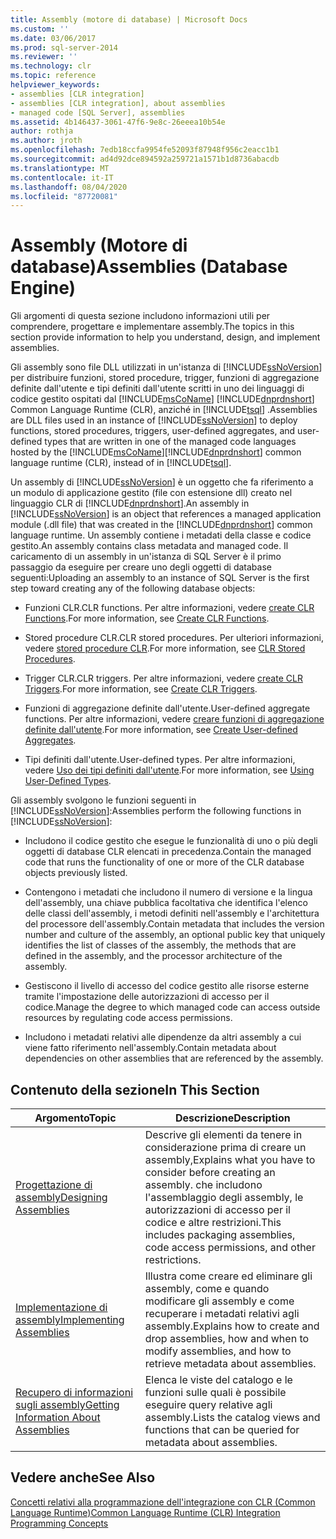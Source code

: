 ```yaml
---
title: Assembly (motore di database) | Microsoft Docs
ms.custom: ''
ms.date: 03/06/2017
ms.prod: sql-server-2014
ms.reviewer: ''
ms.technology: clr
ms.topic: reference
helpviewer_keywords:
- assemblies [CLR integration]
- assemblies [CLR integration], about assemblies
- managed code [SQL Server], assemblies
ms.assetid: 4b146437-3061-47f6-9e8c-26eeea10b54e
author: rothja
ms.author: jroth
ms.openlocfilehash: 7edb18ccfa9954fe52093f87948f956c2eacc1b1
ms.sourcegitcommit: ad4d92dce894592a259721a1571b1d8736abacdb
ms.translationtype: MT
ms.contentlocale: it-IT
ms.lasthandoff: 08/04/2020
ms.locfileid: "87720081"
---
```

# <a name="assemblies-database-engine"></a><span data-ttu-id="1fbd8-102">Assembly (Motore di database)</span><span class="sxs-lookup"><span data-stu-id="1fbd8-102">Assemblies (Database Engine)</span></span>
  <span data-ttu-id="1fbd8-103">Gli argomenti di questa sezione includono informazioni utili per comprendere, progettare e implementare assembly.</span><span class="sxs-lookup"><span data-stu-id="1fbd8-103">The topics in this section provide information to help you understand, design, and implement assemblies.</span></span>  
  
 <span data-ttu-id="1fbd8-104">Gli assembly sono file DLL utilizzati in un'istanza di [!INCLUDE[ssNoVersion](../../../includes/ssnoversion-md.md)] per distribuire funzioni, stored procedure, trigger, funzioni di aggregazione definite dall'utente e tipi definiti dall'utente scritti in uno dei linguaggi di codice gestito ospitati dal [!INCLUDE[msCoName](../../../includes/msconame-md.md)] [!INCLUDE[dnprdnshort](../../../includes/dnprdnshort-md.md)] Common Language Runtime (CLR), anziché in [!INCLUDE[tsql](../../../includes/tsql-md.md)] .</span><span class="sxs-lookup"><span data-stu-id="1fbd8-104">Assemblies are DLL files used in an instance of [!INCLUDE[ssNoVersion](../../../includes/ssnoversion-md.md)] to deploy functions, stored procedures, triggers, user-defined aggregates, and user-defined types that are written in one of the managed code languages hosted by the [!INCLUDE[msCoName](../../../includes/msconame-md.md)][!INCLUDE[dnprdnshort](../../../includes/dnprdnshort-md.md)] common language runtime (CLR), instead of in [!INCLUDE[tsql](../../../includes/tsql-md.md)].</span></span>  
  
 <span data-ttu-id="1fbd8-105">Un assembly di [!INCLUDE[ssNoVersion](../../../includes/ssnoversion-md.md)] è un oggetto che fa riferimento a un modulo di applicazione gestito (file con estensione dll) creato nel linguaggio CLR di [!INCLUDE[dnprdnshort](../../../includes/dnprdnshort-md.md)].</span><span class="sxs-lookup"><span data-stu-id="1fbd8-105">An assembly in [!INCLUDE[ssNoVersion](../../../includes/ssnoversion-md.md)] is an object that references a managed application module (.dll file) that was created in the [!INCLUDE[dnprdnshort](../../../includes/dnprdnshort-md.md)] common language runtime.</span></span> <span data-ttu-id="1fbd8-106">Un assembly contiene i metadati della classe e codice gestito.</span><span class="sxs-lookup"><span data-stu-id="1fbd8-106">An assembly contains class metadata and managed code.</span></span> <span data-ttu-id="1fbd8-107">Il caricamento di un assembly in un'istanza di SQL Server è il primo passaggio da eseguire per creare uno degli oggetti di database seguenti:</span><span class="sxs-lookup"><span data-stu-id="1fbd8-107">Uploading an assembly to an instance of SQL Server is the first step toward creating any of the following database objects:</span></span>  
  
-   <span data-ttu-id="1fbd8-108">Funzioni CLR.</span><span class="sxs-lookup"><span data-stu-id="1fbd8-108">CLR functions.</span></span> <span data-ttu-id="1fbd8-109">Per altre informazioni, vedere [create CLR Functions](../user-defined-functions/create-clr-functions.md).</span><span class="sxs-lookup"><span data-stu-id="1fbd8-109">For more information, see [Create CLR Functions](../user-defined-functions/create-clr-functions.md).</span></span>  
  
-   <span data-ttu-id="1fbd8-110">Stored procedure CLR.</span><span class="sxs-lookup"><span data-stu-id="1fbd8-110">CLR stored procedures.</span></span> <span data-ttu-id="1fbd8-111">Per ulteriori informazioni, vedere [stored procedure CLR](../../database-engine/dev-guide/clr-stored-procedures.md).</span><span class="sxs-lookup"><span data-stu-id="1fbd8-111">For more information, see [CLR Stored Procedures](../../database-engine/dev-guide/clr-stored-procedures.md).</span></span>  
  
-   <span data-ttu-id="1fbd8-112">Trigger CLR.</span><span class="sxs-lookup"><span data-stu-id="1fbd8-112">CLR triggers.</span></span> <span data-ttu-id="1fbd8-113">Per altre informazioni, vedere [create CLR Triggers](../triggers/create-clr-triggers.md).</span><span class="sxs-lookup"><span data-stu-id="1fbd8-113">For more information, see [Create CLR Triggers](../triggers/create-clr-triggers.md).</span></span>  
  
-   <span data-ttu-id="1fbd8-114">Funzioni di aggregazione definite dall'utente.</span><span class="sxs-lookup"><span data-stu-id="1fbd8-114">User-defined aggregate functions.</span></span> <span data-ttu-id="1fbd8-115">Per altre informazioni, vedere [creare funzioni di aggregazione definite dall'utente](../user-defined-functions/create-user-defined-aggregates.md).</span><span class="sxs-lookup"><span data-stu-id="1fbd8-115">For more information, see [Create User-defined Aggregates](../user-defined-functions/create-user-defined-aggregates.md).</span></span>  
  
-   <span data-ttu-id="1fbd8-116">Tipi definiti dall'utente.</span><span class="sxs-lookup"><span data-stu-id="1fbd8-116">User-defined types.</span></span> <span data-ttu-id="1fbd8-117">Per altre informazioni, vedere [Uso dei tipi definiti dall'utente](../native-client/features/using-user-defined-types.md).</span><span class="sxs-lookup"><span data-stu-id="1fbd8-117">For more information, see [Using User-Defined Types](../native-client/features/using-user-defined-types.md).</span></span>  
  
 <span data-ttu-id="1fbd8-118">Gli assembly svolgono le funzioni seguenti in [!INCLUDE[ssNoVersion](../../../includes/ssnoversion-md.md)]:</span><span class="sxs-lookup"><span data-stu-id="1fbd8-118">Assemblies perform the following functions in [!INCLUDE[ssNoVersion](../../../includes/ssnoversion-md.md)]:</span></span>  
  
-   <span data-ttu-id="1fbd8-119">Includono il codice gestito che esegue le funzionalità di uno o più degli oggetti di database CLR elencati in precedenza.</span><span class="sxs-lookup"><span data-stu-id="1fbd8-119">Contain the managed code that runs the functionality of one or more of the CLR database objects previously listed.</span></span>  
  
-   <span data-ttu-id="1fbd8-120">Contengono i metadati che includono il numero di versione e la lingua dell'assembly, una chiave pubblica facoltativa che identifica l'elenco delle classi dell'assembly, i metodi definiti nell'assembly e l'architettura del processore dell'assembly.</span><span class="sxs-lookup"><span data-stu-id="1fbd8-120">Contain metadata that includes the version number and culture of the assembly, an optional public key that uniquely identifies the list of classes of the assembly, the methods that are defined in the assembly, and the processor architecture of the assembly.</span></span>  
  
-   <span data-ttu-id="1fbd8-121">Gestiscono il livello di accesso del codice gestito alle risorse esterne tramite l'impostazione delle autorizzazioni di accesso per il codice.</span><span class="sxs-lookup"><span data-stu-id="1fbd8-121">Manage the degree to which managed code can access outside resources by regulating code access permissions.</span></span>  
  
-   <span data-ttu-id="1fbd8-122">Includono i metadati relativi alle dipendenze da altri assembly a cui viene fatto riferimento nell'assembly.</span><span class="sxs-lookup"><span data-stu-id="1fbd8-122">Contain metadata about dependencies on other assemblies that are referenced by the assembly.</span></span>  
  
## <a name="in-this-section"></a><span data-ttu-id="1fbd8-123">Contenuto della sezione</span><span class="sxs-lookup"><span data-stu-id="1fbd8-123">In This Section</span></span>  
  
|<span data-ttu-id="1fbd8-124">Argomento</span><span class="sxs-lookup"><span data-stu-id="1fbd8-124">Topic</span></span>|<span data-ttu-id="1fbd8-125">Descrizione</span><span class="sxs-lookup"><span data-stu-id="1fbd8-125">Description</span></span>|  
|-----------|-----------------|  
|[<span data-ttu-id="1fbd8-126">Progettazione di assembly</span><span class="sxs-lookup"><span data-stu-id="1fbd8-126">Designing Assemblies</span></span>](assemblies-designing.md)|<span data-ttu-id="1fbd8-127">Descrive gli elementi da tenere in considerazione prima di creare un assembly,</span><span class="sxs-lookup"><span data-stu-id="1fbd8-127">Explains what you have to consider before creating an assembly.</span></span> <span data-ttu-id="1fbd8-128">che includono l'assemblaggio degli assembly, le autorizzazioni di accesso per il codice e altre restrizioni.</span><span class="sxs-lookup"><span data-stu-id="1fbd8-128">This includes packaging assemblies, code access permissions, and other restrictions.</span></span>|  
|[<span data-ttu-id="1fbd8-129">Implementazione di assembly</span><span class="sxs-lookup"><span data-stu-id="1fbd8-129">Implementing Assemblies</span></span>](assemblies-implementing.md)|<span data-ttu-id="1fbd8-130">Illustra come creare ed eliminare gli assembly, come e quando modificare gli assembly e come recuperare i metadati relativi agli assembly.</span><span class="sxs-lookup"><span data-stu-id="1fbd8-130">Explains how to create and drop assemblies, how and when to modify assemblies, and how to retrieve metadata about assemblies.</span></span>|  
|[<span data-ttu-id="1fbd8-131">Recupero di informazioni sugli assembly</span><span class="sxs-lookup"><span data-stu-id="1fbd8-131">Getting Information About Assemblies</span></span>](assemblies-getting-information.md)|<span data-ttu-id="1fbd8-132">Elenca le viste del catalogo e le funzioni sulle quali è possibile eseguire query relative agli assembly.</span><span class="sxs-lookup"><span data-stu-id="1fbd8-132">Lists the catalog views and functions that can be queried for metadata about assemblies.</span></span>|  
  
## <a name="see-also"></a><span data-ttu-id="1fbd8-133">Vedere anche</span><span class="sxs-lookup"><span data-stu-id="1fbd8-133">See Also</span></span>  
 [<span data-ttu-id="1fbd8-134">Concetti relativi alla programmazione dell'integrazione con CLR &#40;Common Language Runtime&#41;</span><span class="sxs-lookup"><span data-stu-id="1fbd8-134">Common Language Runtime &#40;CLR&#41; Integration Programming Concepts</span></span>](common-language-runtime-clr-integration-programming-concepts.md)  
  
  
